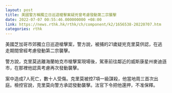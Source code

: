 ```yaml
---
layout: post
title: 美國警方稱獨立日巡遊槍擊案疑兇曾考慮發動第二宗襲擊
date: 2022-07-07 00:55:46.000000000 +08:00
link: https://news.rthk.hk/rthk/ch/component/k2/1656538-20220707.htm
categories: rthk
---
```


美國芝加哥市郊獨立日巡遊槍擊案，警方說，被捕的21歲疑兇克里莫供認，在逃走期間曾經考慮發動第二宗襲擊。

警方說，克里莫逃離海蘭帕克市槍擊案現場後，駕車前往鄰近的威斯康星州麥迪遜市，在那裡他認真考慮再次發動襲擊。

案中造成7人死亡，數十人受傷。克里莫被控7項一級謀殺，他當地周三首次出庭。檢控官說，克里莫向警方承認發動襲擊。法官下令把他還押，不准保釋。
